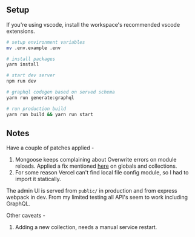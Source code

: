 ## Setup

If you're using vscode, install the workspace's recommended vscode extensions.

```sh
# setup environment variables
mv .env.example .env

# install packages
yarn install

# start dev server
npm run dev

# graphql codegen based on served schema
yarn run generate:graphql

# run production build
yarn run build && yarn run start
```

## Notes

Have a couple of patches applied -

1. Mongoose keeps complaining about Overwrite errors on module reloads. Applied a fix mentioned [here](https://stackoverflow.com/questions/62440264/mongoose-nextjs-model-is-not-defined-cannot-overwrite-model-once-compiled) on globals and collections.
2. For some reason Vercel can't find local file config module, so I had to import it statically.

The admin UI is served from `public/` in production and from express webpack in dev. From my limited testing all API's seem to work including GraphQL.

Other caveats -

1. Adding a new collection, needs a manual service restart.
